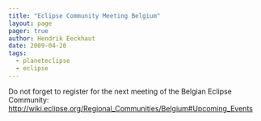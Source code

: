 ```yaml
---
title: "Eclipse Community Meeting Belgium"
layout: page 
pager: true
author: Hendrik Eeckhaut
date: 2009-04-20
tags: 
  - planeteclipse
  - eclipse
---
```

<div class="content">
<p>Do not forget to register for the next meeting of the Belgian Eclipse Community:<br/><a href="http://wiki.eclipse.org/Regional_Communities/Belgium#Upcoming_Events" title="http://wiki.eclipse.org/Regional_Communities/Belgium#Upcoming_Events" class="elf-external elf-icon">http://wiki.eclipse.org/Regional_Communities/Belgium#Upcoming_Events</a></p>  </div>

